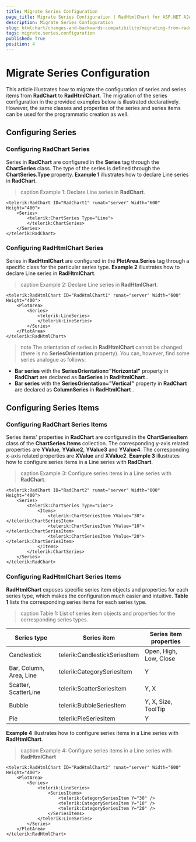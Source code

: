 ```yaml
---
title: Migrate Series Configuration
page_title: Migrate Series Configuration | RadHtmlChart for ASP.NET AJAX Documentation
description: Migrate Series Configuration
slug: htmlchart/changes-and-backwards-compatibility/migrating-from-radchart-to-radhtmlchart/migrate-series-configuration
tags: migrate,series,configuration
published: True
position: 4
---
```


# Migrate Series Configuration

This article illustrates how to migrate the configuration of series and series items from **RadChart** to **RadHtmlChart**. The migration of the series configuration in the provided examples below is	illustrated declaratively. However, the same classes and properties of the series and series items can be used for	the programmatic creation as well.

## Configuring Series

### Configuring RadChart Series

Series in **RadChart** are configured in the **Series** tag through the **ChartSeries** class. The type of the series is defined through the **ChartSeries.Type** property. **Example 1** illustrates how to declare Line series in **RadChart**.

>caption Example 1: Declare Line series in **RadChart**.

````ASP.NET
<telerik:RadChart ID="RadChart1" runat="server" Width="600" Height="400">
	<Series>
		<telerik:ChartSeries Type="Line">
		</telerik:ChartSeries>
	</Series>
</telerik:RadChart>
````

### Configuring RadHtmlChart Series

Series in **RadHtmlChart** are configured in the **PlotArea.Series** tag through a specific class for the particular series type. **Example 2** illustrates how to declare Line series in **RadHtmlChart**.

>caption Example 2: Declare Line series in **RadHtmlChart**.

````ASP.NET
<telerik:RadHtmlChart ID="RadHtmlChart1" runat="server" Width="600" Height="400">
	<PlotArea>
		<Series>
			<telerik:LineSeries>
			</telerik:LineSeries>
		</Series>
	</PlotArea>
</telerik:RadHtmlChart>
````

>note The orientation of series in **RadHtmlChart** cannot be changed (there is no **SeriesOrientation** property).	You can, however, find some series analogue as follows:
>
*  **Bar series** with the **SeriesOrientation="Horizontal"** property in **RadChart** are declared	as **BarSeries** in **RadHtmlChart** .
*  **Bar series** with the **SeriesOrientation="Vertical"** property in **RadChart** are declared	as **ColumnSeries** in **RadHtmlChart** .


## Configuring Series Items

### Configuring RadChart Series Items

Series items' properties in **RadChart** are configured in the **ChartSeriesItem** class of the **ChartSeries.Items** collection. The corresponding y-axis related properties are **YValue**, **YValue2**, **YValue3** and **YValue4**. The corresponding x-axis related properties are **XValue** and **XValue2**. **Example 3** illustrates how to configure series items in a Line series with **RadChart**.

>caption Example 3: Configure series items in a Line series with **RadChart**.

````ASP.NET
<telerik:RadChart ID="RadChart2" runat="server" Width="600" Height="400">
	<Series>
		<telerik:ChartSeries Type="Line">
			<Items>
				<telerik:ChartSeriesItem YValue="30"></telerik:ChartSeriesItem>
				<telerik:ChartSeriesItem YValue="10"></telerik:ChartSeriesItem>
				<telerik:ChartSeriesItem YValue="20"></telerik:ChartSeriesItem>
			</Items>
		</telerik:ChartSeries>
	</Series>
</telerik:RadChart>
````

### Configuring RadHtmlChart Series Items

**RadHtmlChart** exposes specific series item objects and properties for each series type, which makes the configuration much easier and intuitive. **Table 1** lists the corresponding series items for each series type.

>caption Table 1: List of series item objects and properties for the corresponding series types.

| Series type | Series item | Series item properties |
| ------ | ------ | ------ |
|Candlestick|telerik:CandlestickSeriesItem|Open, High, Low, Close|
|Bar, Column, Area, Line|telerik:CategorySeriesItem|Y|
|Scatter, ScatterLine|telerik:ScatterSeriesItem|Y, X|
|Bubble|telerik:BubbleSeriesItem|Y, X, Size, ToolTip|
|Pie|telerik:PieSeriesItem|Y|

**Example 4** illustrates how to configure series items in a Line series with **RadHtmlChart**.

>caption Example 4: Configure series items in a Line series with **RadHtmlChart**

````ASP.NET
<telerik:RadHtmlChart ID="RadHtmlChart2" runat="server" Width="600" Height="400">
	<PlotArea>
		<Series>
			<telerik:LineSeries>
				<SeriesItems>
					<telerik:CategorySeriesItem Y="30" />
					<telerik:CategorySeriesItem Y="10" />
					<telerik:CategorySeriesItem Y="20" />
				</SeriesItems>
			</telerik:LineSeries>
		</Series>
	</PlotArea>
</telerik:RadHtmlChart>
````


